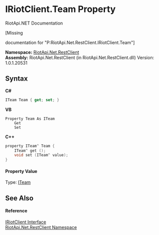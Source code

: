 # IRiotClient.Team Property 
RiotApi.NET Documentation 

\[Missing <summary> documentation for "P:RiotApi.Net.RestClient.IRiotClient.Team"\]

**Namespace:**&nbsp;<a href="380906d8-0718-db74-ba58-94a29fd87baa">RiotApi.Net.RestClient</a><br />**Assembly:**&nbsp;RiotApi.Net.RestClient (in RiotApi.Net.RestClient.dll) Version: 1.0.1.20531

## Syntax

**C#**<br />
``` C#
ITeam Team { get; set; }
```

**VB**<br />
``` VB
Property Team As ITeam
	Get
	Set
```

**C++**<br />
``` C++
property ITeam^ Team {
	ITeam^ get ();
	void set (ITeam^ value);
}
```


#### Property Value
Type: <a href="6dff3494-0a2e-88a2-9756-34369c6eab0d">ITeam</a>

## See Also


#### Reference
<a href="7dd7d888-7be1-e774-04ab-b996e36da051">IRiotClient Interface</a><br /><a href="380906d8-0718-db74-ba58-94a29fd87baa">RiotApi.Net.RestClient Namespace</a><br />